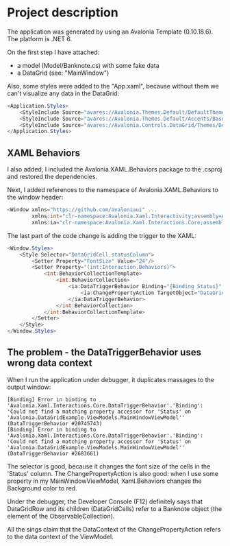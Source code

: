 # Project description

The application was generated by using an Avalonia Template (0.10.18.6). The platform is .NET 6.

On the first step I have attached:

- a model (Model/Banknote.cs) with some fake data
- a DataGrid (see: "MainWindow")

Also, some styles were added to the "App.xaml", because without them we can't visualize any data in the DataGrid:

``` csharp
<Application.Styles>
    <StyleInclude Source="avares://Avalonia.Themes.Default/DefaultTheme.xaml"/>
    <StyleInclude Source="avares://Avalonia.Themes.Default/Accents/BaseLight.xaml"/>
    <StyleInclude Source="avares://Avalonia.Controls.DataGrid/Themes/Default.xaml"/>
</Application.Styles>
```

## XAML Behaviors

I also added, I included the Avalonia.XAML.Behaviors package to the .csproj and restored the dependencies.

Next, I added references to the namespace of Avalonia.XAML.Behaviors to the window header:

``` csharp
<Window xmlns="https://github.com/avaloniaui" ...
		xmlns:int="clr-namespace:Avalonia.Xaml.Interactivity;assembly=Avalonia.Xaml.Interactivity"
        xmlns:ia="clr-namespace:Avalonia.Xaml.Interactions.Core;assembly=Avalonia.Xaml.Interactions"
```

The last part of the code change is adding the trigger to the XAML:

``` csharp
<Window.Styles>
    <Style Selector="DataGridCell.statusColumn">
        <Setter Property="FontSize" Value="24"/>
        <Setter Property="(int:Interaction.Behaviors)">
            <int:BehaviorCollectionTemplate>
                <int:BehaviorCollection>
                    <ia:DataTriggerBehavior Binding="{Binding Status}" ComparisonCondition="Equal" Value="Rejected">
                        <ia:ChangePropertyAction TargetObject="DataGridCell" PropertyName="Background" Value="Red" />
                    </ia:DataTriggerBehavior>
                </int:BehaviorCollection>
            </int:BehaviorCollectionTemplate>
        </Setter>
    </Style>
</Window.Styles>
```

## The problem - the DataTriggerBehavior uses wrong data context

When I run the application under debugger, it duplicates massages to the output window:

``` output
[Binding] Error in binding to 'Avalonia.Xaml.Interactions.Core.DataTriggerBehavior'.'Binding': 'Could not find a matching property accessor for 'Status' on 'Avalonia.DataGridExample.ViewModels.MainWindowViewModel'' (DataTriggerBehavior #20745743)
[Binding] Error in binding to 'Avalonia.Xaml.Interactions.Core.DataTriggerBehavior'.'Binding': 'Could not find a matching property accessor for 'Status' on 'Avalonia.DataGridExample.ViewModels.MainWindowViewModel'' (DataTriggerBehavior #2683661)
```

The selector is good, because it changes the font size of the cells in the 'Status' column. The ChangePropertyAction is also good: when I use some property in my MainWindowViewModel, Xaml.Behaviors changes the Background color to red.

Under the debugger, the Developer Console (F12) definitely says that DataGridRow and its children (DataGridCells) refer to a Banknote object (the element of the ObservableCollection).

All the sings claim that the DataContext of the ChangePropertyAction refers to the data context of the ViewModel.
